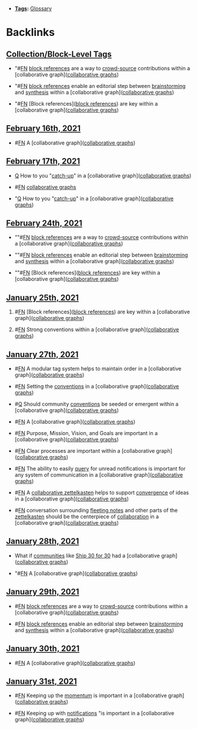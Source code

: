 - **[Tags](<Tags.md>):** [Glossary](<Glossary.md>)

# Backlinks
## [Collection/Block-Level Tags](<Collection/Block-Level Tags.md>)
- "#[FN](<FN.md>) [block references](<block references.md>) are a way to [crowd-source](<crowd-source.md>) contributions within a [collaborative graph]([collaborative graphs](<collaborative graphs.md>))

- "#[FN](<FN.md>) [block references](<block references.md>) enable an editorial step between [brainstorming](<brainstorming.md>) and [synthesis](<synthesis.md>) within a [collaborative graph]([collaborative graphs](<collaborative graphs.md>))

- "#[FN](<FN.md>) [Block references]([block references](<block references.md>)) are key within a [collaborative graph]([collaborative graphs](<collaborative graphs.md>))

## [February 16th, 2021](<February 16th, 2021.md>)
- #[FN](<FN.md>) A [collaborative graph]([collaborative graphs](<collaborative graphs.md>))

## [February 17th, 2021](<February 17th, 2021.md>)
- [Q](<Q.md>) How to you "[catch-up](<catch-up.md>)" in a [collaborative graph]([collaborative graphs](<collaborative graphs.md>))

- #[FN](<FN.md>) [collaborative graphs](<collaborative graphs.md>)

- "[Q](<Q.md>) How to you "[catch-up](<catch-up.md>)" in a [collaborative graph]([collaborative graphs](<collaborative graphs.md>))

## [February 24th, 2021](<February 24th, 2021.md>)
- ""#[FN](<FN.md>) [block references](<block references.md>) are a way to [crowd-source](<crowd-source.md>) contributions within a [collaborative graph]([collaborative graphs](<collaborative graphs.md>))

- ""#[FN](<FN.md>) [block references](<block references.md>) enable an editorial step between [brainstorming](<brainstorming.md>) and [synthesis](<synthesis.md>) within a [collaborative graph]([collaborative graphs](<collaborative graphs.md>))

- ""#[FN](<FN.md>) [Block references]([block references](<block references.md>)) are key within a [collaborative graph]([collaborative graphs](<collaborative graphs.md>))

## [January 25th, 2021](<January 25th, 2021.md>)
1. #[FN](<FN.md>) [Block references]([block references](<block references.md>)) are key within a [collaborative graph]([collaborative graphs](<collaborative graphs.md>))

2. #[FN](<FN.md>) Strong conventions within a [collaborative graph]([collaborative graphs](<collaborative graphs.md>))

## [January 27th, 2021](<January 27th, 2021.md>)
- #[FN](<FN.md>) A modular tag system helps to maintain order in a [collaborative graph]([collaborative graphs](<collaborative graphs.md>))

- #[FN](<FN.md>) Setting the [conventions](<conventions.md>) in a [collaborative graph]([collaborative graphs](<collaborative graphs.md>))

- #[Q](<Q.md>) Should community [conventions](<conventions.md>) be seeded or emergent within a [collaborative graph]([collaborative graphs](<collaborative graphs.md>))

- #[FN](<FN.md>) A [collaborative graph]([collaborative graphs](<collaborative graphs.md>))

- #[FN](<FN.md>) Purpose, Mission, Vision, and Goals are important in a [collaborative graph]([collaborative graphs](<collaborative graphs.md>))

- #[FN](<FN.md>) Clear processes are important within a [collaborative graph]([collaborative graphs](<collaborative graphs.md>))

- #[FN](<FN.md>) The ability to easily [query](<query.md>) for unread notifications is important for any system of communication in a [collaborative graph]([collaborative graphs](<collaborative graphs.md>))

- #[FN](<FN.md>) A [collaborative zettelkasten](<collaborative zettelkasten.md>) helps to support [convergence](<convergence.md>) of ideas in a [collaborative graph]([collaborative graphs](<collaborative graphs.md>))

- #[FN](<FN.md>) conversation surrounding [fleeting notes](<fleeting notes.md>) and other parts of the [zettelkasten](<zettelkasten.md>) should be the centerpiece of [collaboration](<collaboration.md>) in a [collaborative graph]([collaborative graphs](<collaborative graphs.md>))

## [January 28th, 2021](<January 28th, 2021.md>)
- What if [communities](<communities.md>) like [Ship 30 for 30](<Ship 30 for 30.md>) had a [collaborative graph]([collaborative graphs](<collaborative graphs.md>))

- "#[FN](<FN.md>) A [collaborative graph]([collaborative graphs](<collaborative graphs.md>))

## [January 29th, 2021](<January 29th, 2021.md>)
- #[FN](<FN.md>) [block references](<block references.md>) are a way to [crowd-source](<crowd-source.md>) contributions within a [collaborative graph]([collaborative graphs](<collaborative graphs.md>))

- #[FN](<FN.md>) [block references](<block references.md>) enable an editorial step between [brainstorming](<brainstorming.md>) and [synthesis](<synthesis.md>) within a [collaborative graph]([collaborative graphs](<collaborative graphs.md>))

## [January 30th, 2021](<January 30th, 2021.md>)
- #[FN](<FN.md>) A [collaborative graph]([collaborative graphs](<collaborative graphs.md>))

## [January 31st, 2021](<January 31st, 2021.md>)
- #[FN](<FN.md>) Keeping up the [momentum](<momentum.md>) is important in a [collaborative graph]([collaborative graphs](<collaborative graphs.md>))

- #[FN](<FN.md>) Keeping up with [notifications](<notifications.md>) "is important in a [collaborative graph]([collaborative graphs](<collaborative graphs.md>))

